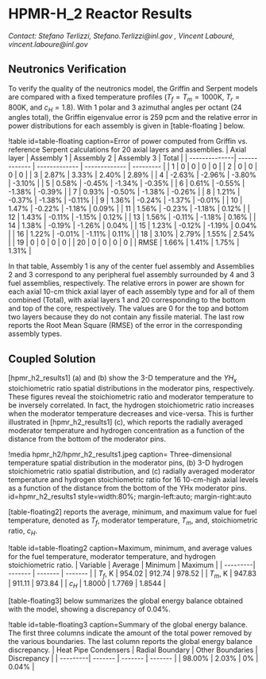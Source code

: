 # HPMR-H_2 Reactor Results

*Contact: Stefano Terlizzi, Stefano.Terlizzi\@inl.gov , Vincent Labour&#233;, vincent.laboure\@inl.gov*

## Neutronics Verification


To verify the quality of the neutronics model, the Griffin and Serpent models are compared with a fixed temperature profiles ($T_f = T_m = 1000$K, $T_r = 800$K, and $c_H=1.8$). With  1 polar and 3 azimuthal angles per octant (24 angles total), the Griffin eigenvalue error is 259 pcm and the relative error in power distributions for each assembly is given in [table-floating ] below.


!table id=table-floating     caption=Error of power computed from Griffin vs. reference Serpent calculations for 20 axial layers and assemblies.
|	Axial layer	|	Assembly 1 |	Assembly 2 |	Assembly 3 |	Total |
| --------------| ------------- | ------------- | ------------- | --------- |
| 1 | 0 | 0 | 0 | 0 |
| 2	        | 0	        | 0	        | 0	        | 0	    |
| 3	        | 2.87%	    | 3.33% 	    | 2.40% 	    | 2.89% |
| 4	        | -2.63%	    | -2.96%	    | -3.80%	    | -3.10% |
| 5	        | 0.58%	    | -0.45%	    | -1.34%	    | -0.35% |
| 6	        | 0.61%	    | -0.55%	    | -1.38%	    | -0.39% |
| 7	        | 0.93%	    | -0.50%	    | -1.38%	    | -0.26% |
| 8	        | 1.21%	    | -0.37%	    | -1.38%	    | -0.11% |
| 9	        | 1.36%	    | -0.24%	    | -1.37%	    | -0.01% |
| 10	        | 1.47%	    | -0.22%	    | -1.18%	    | 0.09% |
| 11	        | 1.56%	    | -0.23%	    | -1.18%	    | 0.12% |
| 12	        | 1.43%	    | -0.11%	    | -1.15%	    | 0.12% |
| 13	        | 1.56%	    | -0.11%	    | -1.18%	    | 0.16% |
| 14	        | 1.38%	    | -0.19%	    | -1.26%	    | 0.04% |
| 15	        | 1.23%	    | -0.12%	    | -1.19%	    | 0.04% |
| 16	        | 1.22%	    | -0.01%	    | -1.11%	    | 0.11% |
| 18	        | 3.10%	    | 2.79%	    | 1.55%	    | 2.54% |
| 19	        | 0	        | 0	        | 0	        | 0	    |
| 20	        | 0	        | 0	        | 0	        | 0	    |
| RMSE	    | 1.66%	    | 1.41%	    | 1.75%	    | 1.31% |

In that table, Assembly 1 is any of the center fuel assembly and Assemblies 2 and 3 correspond to any peripheral fuel assembly surrounded by 4 and 3 fuel assemblies, respectively. The relative errors in power are shown for each axial 10-cm thick axial layer of each assembly type and for all of them combined (Total), with axial layers 1 and 20 corresponding to the bottom and top of the core, respectively. The values are 0 for the top and bottom two layers because they do not contain any fissile material. The last row reports the Root Mean Square (RMSE) of the error in the corresponding assembly types.


## Coupled Solution

[hpmr_h2_results1] (a) and (b) show the 3-D temperature and the $YH_x$ stoichiometric ratio spatial distributions in the moderator pins, respectively. These figures reveal the stoichiometric ratio and moderator temperature to be inversely correlated. In fact, the hydrogen stoichiometric ratio increases when the moderator temperature decreases and vice-versa. This is further illustrated in [hpmr_h2_results1] (c), which reports the radially averaged moderator temperature and hydrogen concentration as a function of the distance from the bottom of the moderator pins.


!media hpmr_h2/hpmr_h2_results1.jpeg
    caption= Three-dimensional temperature spatial distribution in the moderator pins, (b) 3-D hydrogen stoichiometric ratio spatial distribution, and (c) radially averaged moderator temperature and hydrogen stoichiometric ratio for 16 10-cm-high axial levels as a function of the distance from the bottom of the YHx moderator pins.
    id=hpmr_h2_results1
    style=width:80%; margin-left:auto; margin-right:auto

[table-floating2] reports the average, minimum, and maximum value for fuel temperature, denoted as $T_f$, moderator temperature, $T_m$, and, stoichiometric ratio, $c_H$.

!table id=table-floating2 caption=Maximum, minimum, and average values for the fuel temperature, moderator temperature, and hydrogen stoichiometric ratio.
| Variable | Average | Minimum | Maximum |
| ---------| ------- | ------- | ------- |
| $T_f$, K | 954.02  | 912.74  | 978.52  |
| $T_m$, K | 947.83  | 911.11  | 973.84  |
| $c_H$    | 1.8000  | 1.7769  | 1.8544  |


[table-floating3] below summarizes the global energy balance obtained with the model, showing a discrepancy of 0.04%.

!table id=table-floating3 caption=Summary of the global energy balance. The first three columns indicate the amount of the total power removed by the various boundaries. The last column reports the global energy balance discrepancy.
| Heat Pipe Condensers | Radial Boundary | Other Boundaries | Discrepancy |
| ---------| ------- | ------- | ------- |
| 98.00% | 2.03%  | 0%  | 0.04% |

